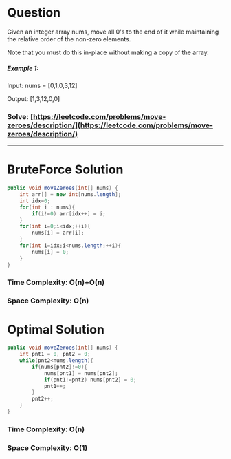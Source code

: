 # Question

Given an integer array nums, move all 0's to the end of it while maintaining the relative order of the non-zero elements.

Note that you must do this in-place without making a copy of the array.

 

##### Example 1:

Input: nums = [0,1,0,3,12]

Output: [1,3,12,0,0]

### Solve: [https://leetcode.com/problems/move-zeroes/description/](https://leetcode.com/problems/move-zeroes/description/)

***

# BruteForce Solution

``` java
public void moveZeroes(int[] nums) {
    int arr[] = new int[nums.length];
    int idx=0;
    for(int i : nums){
        if(i!=0) arr[idx++] = i;
    }
    for(int i=0;i<idx;++i){
        nums[i] = arr[i];
    }
    for(int i=idx;i<nums.length;++i){
        nums[i] = 0;
    }
}
```

### Time Complexity: O(n)+O(n)
### Space Complexity: O(n)


# Optimal Solution

``` java
public void moveZeroes(int[] nums) {
    int pnt1 = 0, pnt2 = 0;
    while(pnt2<nums.length){
        if(nums[pnt2]!=0){
            nums[pnt1] = nums[pnt2];
            if(pnt1!=pnt2) nums[pnt2] = 0;
            pnt1++;
        }
        pnt2++;
    }
}
```

### Time Complexity: O(n)
### Space Complexity: O(1)